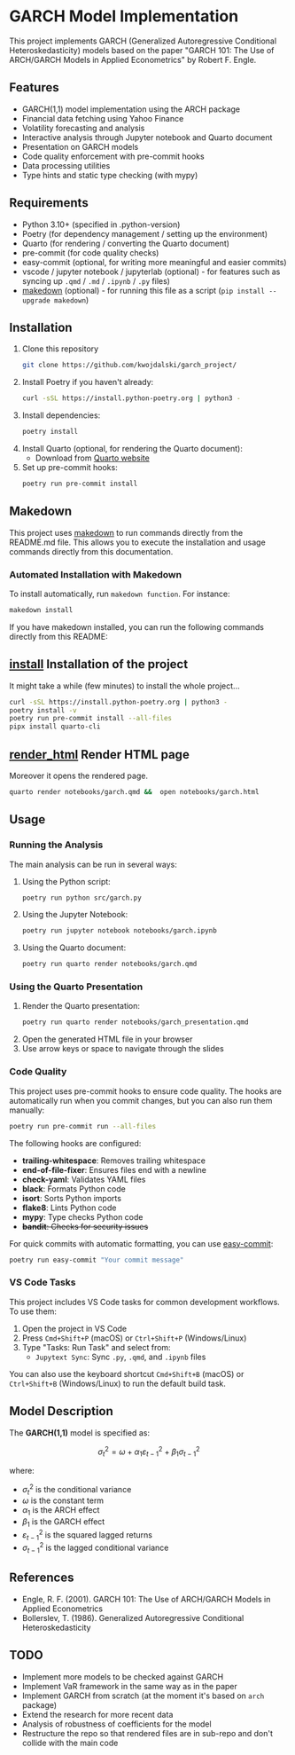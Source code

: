 # GARCH Model Implementation

This project implements GARCH (Generalized Autoregressive Conditional Heteroskedasticity) models based on the paper "GARCH 101: The Use of ARCH/GARCH Models in Applied Econometrics" by Robert F. Engle.

## Features

- GARCH(1,1) model implementation using the ARCH package
- Financial data fetching using Yahoo Finance
- Volatility forecasting and analysis
- Interactive analysis through Jupyter notebook and Quarto document
- Presentation on GARCH models
- Code quality enforcement with pre-commit hooks
- Data processing utilities
- Type hints and static type checking (with mypy)

## Requirements

- Python 3.10+ (specified in .python-version)
- Poetry (for dependency management / setting up the environment)
- Quarto (for rendering / converting the Quarto document)
- pre-commit (for code quality checks)
- easy-commit (optional, for writing more meaningful and easier commits)
- vscode / jupyter notebook / jupyterlab (optional) - for features such as syncing up `.qmd` / `.md` / `.ipynb` / `.py` files)
- [makedown](https://github.com/tzador/makedown) (optional) - for running this file as a script (`pip install --upgrade makedown`)

## Installation

1. Clone this repository
   ```bash
   git clone https://github.com/kwojdalski/garch_project/
   ```
2. Install Poetry if you haven't already:
   ```bash
   curl -sSL https://install.python-poetry.org | python3 -
   ```
3. Install dependencies:
   ```bash
   poetry install
   ```
4. Install Quarto (optional, for rendering the Quarto document):
   - Download from [Quarto website](https://quarto.org/docs/get-started/)
5. Set up pre-commit hooks:
   ```bash
   poetry run pre-commit install
   ```
## Makedown

This project uses [makedown](https://github.com/tzador/makedown) to run commands directly from the README.md file. This allows you to execute the installation and usage commands directly from this documentation.

### Automated Installation with Makedown

To install automatically, run `makedown function`. For instance:
```bash
makedown install
```

If you have makedown installed, you can run the following commands directly from this README:
## [install]() Installation of the project

It might take a while (few minutes) to install the whole project...

```bash
curl -sSL https://install.python-poetry.org | python3 -
poetry install -v
poetry run pre-commit install --all-files
pipx install quarto-cli
```

## [render_html]() Render HTML page

Moreover it opens the rendered page.

```bash
quarto render notebooks/garch.qmd &&  open notebooks/garch.html
```


## Usage

### Running the Analysis

The main analysis can be run in several ways:

1. Using the Python script:
   ```bash
   poetry run python src/garch.py
   ```

2. Using the Jupyter Notebook:
   ```bash
   poetry run jupyter notebook notebooks/garch.ipynb
   ```

3. Using the Quarto document:
   ```bash
   poetry run quarto render notebooks/garch.qmd
   ```

### Using the Quarto Presentation

1. Render the Quarto presentation:
   ```bash
   poetry run quarto render notebooks/garch_presentation.qmd
   ```
2. Open the generated HTML file in your browser
3. Use arrow keys or space to navigate through the slides

### Code Quality

This project uses pre-commit hooks to ensure code quality. The hooks are automatically run when you commit changes, but you can also run them manually:

```bash
poetry run pre-commit run --all-files
```

The following hooks are configured:
- **trailing-whitespace**: Removes trailing whitespace
- **end-of-file-fixer**: Ensures files end with a newline
- **check-yaml**: Validates YAML files
- **black**: Formats Python code
- **isort**: Sorts Python imports
- **flake8**: Lints Python code
- **mypy**: Type checks Python code
- ~~**bandit**: Checks for security issues~~

For quick commits with automatic formatting, you can use [easy-commit](https://pypi.org/project/easy-commit/):

```bash
poetry run easy-commit "Your commit message"
```

### VS Code Tasks

This project includes VS Code tasks for common development workflows. To use them:

1. Open the project in VS Code
2. Press `Cmd+Shift+P` (macOS) or `Ctrl+Shift+P` (Windows/Linux)
3. Type "Tasks: Run Task" and select from:
   - `Jupytext Sync`: Sync `.py`, `.qmd`, and `.ipynb` files

You can also use the keyboard shortcut `Cmd+Shift+B` (macOS) or `Ctrl+Shift+B` (Windows/Linux) to run the default build task.

## Model Description

The **GARCH(1,1)** model is specified as:

$$\sigma_t^2 = \omega + \alpha_1 \varepsilon_{t-1}^2 + \beta_1 \sigma_{t-1}^2$$

where:
- $\sigma_t^2$ is the conditional variance
- $\omega$ is the constant term
- $\alpha_1$ is the ARCH effect
- $\beta_1$ is the GARCH effect
- $\varepsilon_{t-1}^2$ is the squared lagged returns
- $\sigma_{t-1}^2$ is the lagged conditional variance

## References

- Engle, R. F. (2001). GARCH 101: The Use of ARCH/GARCH Models in Applied Econometrics
- Bollerslev, T. (1986). Generalized Autoregressive Conditional Heteroskedasticity

## TODO

- Implement more models to be checked against GARCH
- Implement VaR framework in the same way as in the paper
- Implement GARCH from scratch (at the moment it's based on `arch` package)
- Extend the research for more recent data
- Analysis of robustness of coefficients for the model
- Restructure the repo so that rendered files are in sub-repo and don't collide with the main code
